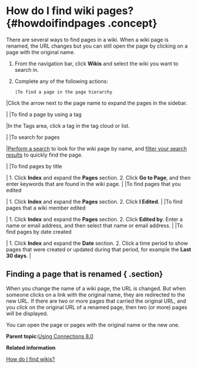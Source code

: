 # How do I find wiki pages? {#howdoifindpages .concept}

There are several ways to find pages in a wiki. When a wiki page is renamed, the URL changes but you can still open the page by clicking on a page with the original name.

1.  From the navigation bar, click **Wikis** and select the wiki you want to search in.
2.  Complete any of the following actions:

        |To find a page in the page hierarchy

|Click the arrow next to the page name to expand the pages in the sidebar.

|
    |To find a page by using a tag

|In the Tags area, click a tag in the tag cloud or list.

|
    |To search for pages

|[Perform a search](../eucommon/t_eucommon_searching_lc.md) to look for the wiki page by name, and [filter your search results](../eucommon/t_eucommon_view_search_results.md) to quickly find the page.

|
    |To find pages by title

|    1.  Click **Index** and expand the **Pages** section.
    2.  Click **Go to Page**, and then enter keywords that are found in the wiki page.
|
    |To find pages that you edited

|    1.  Click **Index** and expand the **Pages** section.
    2.  Click **I Edited**.
|
    |To find pages that a wiki member edited

|    1.  Click **Index** and expand the **Pages** section.
    2.  Click **Edited by**. Enter a name or email address, and then select that name or email address.
|
    |To find pages by date created

|    1.  Click **Index** and expand the **Date** section.
    2.  Click a time period to show pages that were created or updated during that period, for example the **Last 30 days**.
|


## Finding a page that is renamed { .section}

When you change the name of a wiki page, the URL is changed. But when someone clicks on a link with the original name, they are redirected to the new URL. If there are two or more pages that carried the original URL, and you click on the original URL of a renamed page, then two \(or more\) pages will be displayed.

You can open the page or pages with the original name or the new one.

**Parent topic:**[Using Connections 8.0](../welcome/welcome_end_user.md)

**Related information**  


[How do I find wikis?](t_wikis_find_wikis.md)

